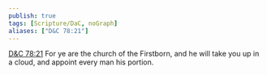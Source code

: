 ```yaml
---
publish: true
tags: [Scripture/DaC, noGraph]
aliases: ["D&C 78:21"]
---
```

[D&C 78:21](https://churchofjesuschrist.org/study/scriptures/dc-testament/dc/78?lang=eng&id=p21#p21) For ye are the church of the Firstborn, and he will take you up in a cloud, and appoint every man his portion.
